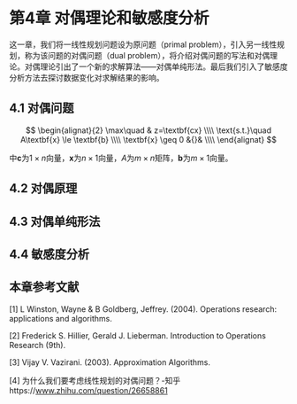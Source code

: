 # 第4章 对偶理论和敏感度分析

这一章，我们将一线性规划问题设为原问题（primal problem），引入另一线性规划，称为该问题的对偶问题（dual problem），将介绍对偶问题的写法和对偶理论。对偶理论引出了一个新的求解算法——对偶单纯形法。最后我们引入了敏感度分析方法去探讨数据变化对求解结果的影响。

## 4.1 对偶问题

$$
\begin{alignat}{2}
\max\quad & z=\textbf{cx} \\\\
\text{s.t.}\quad A\textbf{x} \le \textbf{b} \\\\
\textbf{x} \geq 0  &{}& \\\\
\end{alignat}
$$

中$\textbf{c}$为$1\times n$向量，$\textbf{x}$为$n\times 1$向量，$A$为$m\times n$矩阵，$\textbf{b}$为$m\times 1$向量。

## 4.2 对偶原理



## 4.3 对偶单纯形法



## 4.4 敏感度分析



## 本章参考文献

[1] L Winston, Wayne & B Goldberg, Jeffrey. (2004). Operations research: applications and algorithms.

[2] Frederick S. Hillier, Gerald J. Lieberman. Introduction to Operations Research (9th).

[3] Vijay V. Vazirani. (2003). Approximation Algorithms.

[4] 为什么我们要考虑线性规划的对偶问题？-知乎https://www.zhihu.com/question/26658861
